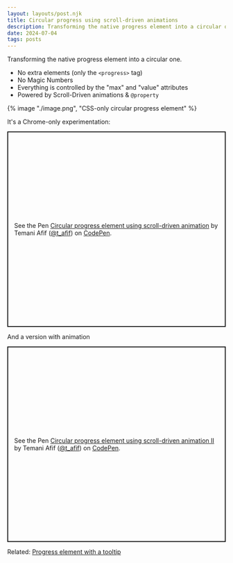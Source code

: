 ```yaml
---
layout: layouts/post.njk
title: Circular progress using scroll-driven animations
description: Transforming the native progress element into a circular one using scroll-driven animations
date: 2024-07-04
tags: posts
---
```


Transforming the native progress element into a circular one.
* No extra elements (only the `<progress>` tag)
* No Magic Numbers
* Everything is controlled by the "max" and "value" attributes
* Powered by Scroll-Driven animations & `@property`

{% image "./image.png", "CSS-only circular progress element" %}

It's a Chrome-only experimentation:

<p class="codepen" data-height="450" data-default-tab="result" data-slug-hash="PovMVjJ" data-pen-title="Circular progress element using scroll-driven animation" data-preview="true" data-user="t_afif" style="height: 450px; box-sizing: border-box; display: flex; align-items: center; justify-content: center; border: 2px solid; margin: 1em 0; padding: 1em;">
  <span>See the Pen <a href="https://codepen.io/t_afif/pen/PovMVjJ">
  Circular progress element using scroll-driven animation</a> by Temani Afif (<a href="https://codepen.io/t_afif">@t_afif</a>)
  on <a href="https://codepen.io">CodePen</a>.</span>
</p>

And a version with animation

<p class="codepen" data-height="450" data-default-tab="result" data-slug-hash="ZEgjNxm" data-pen-title="Circular progress element using scroll-driven animation II" data-preview="true" data-user="t_afif" style="height: 450px; box-sizing: border-box; display: flex; align-items: center; justify-content: center; border: 2px solid; margin: 1em 0; padding: 1em;">
  <span>See the Pen <a href="https://codepen.io/t_afif/pen/ZEgjNxm">
  Circular progress element using scroll-driven animation II</a> by Temani Afif (<a href="https://codepen.io/t_afif">@t_afif</a>)
  on <a href="https://codepen.io">CodePen</a>.</span>
</p>
<script async src="https://cpwebassets.codepen.io/assets/embed/ei.js"></script>

Related: [Progress element with a tooltip](/progress-with-tooltip/)